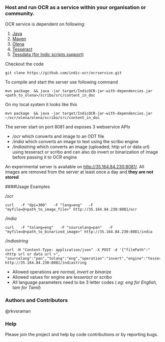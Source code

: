 ### Host and run OCR as a service within your organisation or community. 

OCR service is dependent on following:

1. [Java](http://www.oracle.com/technetwork/java/javase/downloads/index-jsp-138363.html)
2. [Maven](https://maven.apache.org/)
3. [Olena](https://indic-ocr.github.io/olena/)
4. [Tesseract](https://github.com/tesseract-ocr/tesseract)
5. [Tessdata (for Indic scripts support)](https://indic-ocr.github.io/tessdata/)


Checkout the code 

    git clone https://github.com/indic-ocr/ocrservice.git 

To compile and start the server use following command

    mvn package  && java -jar target/IndicOCR-jar-with-dependencies.jar <path_to_olena>/scribo/src/content_in_doc

On my local system it looks like this

    mvn package  && java -jar target/IndicOCR-jar-with-dependencies.jar ~/ocr/olena/olena/scribo/src/content_in_doc

The server start on port 8081 and exposes 3 webservice APIs

* _/ocr_ which converts and image to an ODT file
* _/india_ which converts an image to text using the scribo engine
* _/indiastring_ which converts an image (uploaded, http url or data url)  using tesseract or scribo and can also do invert or binarization of image before passing it to OCR engine


An experimental server is available on <http://35.164.84.230:8081/>. All images are removed from the server at least once a day and **they are not stored**

####Usage Examples

*_/ocr_*    
    
    curl   -F "dpi=300"   -F "lang=eng"   -F "myfile=@<path_to_image_file>" http://35.164.84.230:8081/ocr

*_/india_*

    curl   -F "tolang=eng"   -F "sourcelang=pan"   -F "myfile=@<path_to_binarized_image>" http://35.164.84.230:8081/india
    
*_/indiastring_*

    curl -H "Content-Type: application/json" -X POST -d '{"filePath":"<http url or data url >", "sourcelang":"pan","tolang":"eng","operation":"invert","engine":"tesseract"}' http://35.164.84.230:8081/indiastring

    
* Allowed operations are _normal, invert or binarize_
* Allowed values for engine are _tesseract or scribo_
* All language parameters need to be 3 letter codes ( _eg: eng for English, tam for Tamil_)
 


### Authors and Contributors
@rkvsraman

### Help
Please join the project and help by code contributions or by reporting bugs. 
